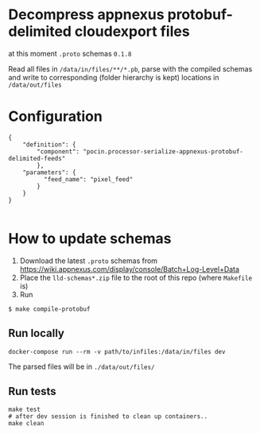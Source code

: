 # Decompress appnexus protobuf-delimited cloudexport files
at this moment `.proto` schemas `0.1.8`

Read all files in `/data/in/files/**/*.pb`, parse with the compiled schemas and write to corresponding (folder hierarchy is kept) locations in `/data/out/files`


# Configuration
```
{
    "definition": {
        "component": "pocin.processor-serialize-appnexus-protobuf-delimited-feeds"
        },
    "parameters": {
          "feed_name": "pixel_feed"
        }
    }
}


```

# How to update schemas
1. Download the latest `.proto` schemas from https://wiki.appnexus.com/display/console/Batch+Log-Level+Data
2. Place the `lld-schemas*.zip` file to the root of this repo (where `Makefile` is)
3. Run

```
$ make compile-protobuf

```

## Run locally
```
docker-compose run --rm -v path/to/infiles:/data/in/files dev
```

The parsed files will be in `./data/out/files/`


## Run tests

```
make test
# after dev session is finished to clean up containers..
make clean 
```


